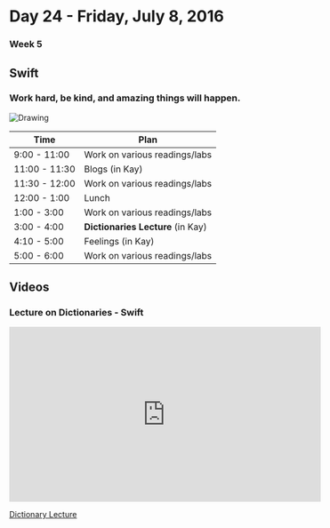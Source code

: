 # Day 24  - Friday, July 8, 2016 

### Week 5

## Swift

### Work hard, be kind, and amazing things will happen.

![Drawing](https://media.giphy.com/media/xT8qBdemIGlrdIEr1S/giphy.gif)



Time       | Plan     |
----------------|-------
9:00 - 11:00  | Work on various readings/labs
11:00 - 11:30 | Blogs (in Kay)
11:30 - 12:00 | Work on various readings/labs
12:00 - 1:00    | Lunch
1:00 - 3:00    | Work on various readings/labs
3:00 - 4:00   | **Dictionaries Lecture** (in Kay)
4:10 - 5:00    | Feelings (in Kay)
5:00 - 6:00    | Work on various readings/labs




## Videos

### Lecture on Dictionaries - Swift
<iframe width="560" height="315" src="https://www.youtube.com/embed/ZL2bQEYFzOE?rel=0&modestbranding=1" frameborder="0" allowfullscreen></iframe><p><a href="https://www.youtube.com/watch?v=ZL2bQEYFzOE">Dictionary Lecture</a></p>

